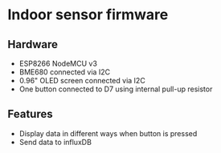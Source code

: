 # Indoor sensor firmware

## Hardware

- ESP8266 NodeMCU v3
- BME680 connected via I2C
- 0.96" OLED screen connected via I2C
- One button connected to D7 using internal pull-up resistor

## Features
- Display data in different ways when button is pressed
- Send data to influxDB

